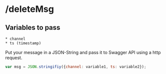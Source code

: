 # /deleteMsg

## Variables to pass

```
* channel
* ts (timestamp)
```

Put your message in a JSON-String and pass it to Swagger API using a http request.

```javascript
var msg = JSON.stringifiy({channel: variable1, ts: variable2});
```

